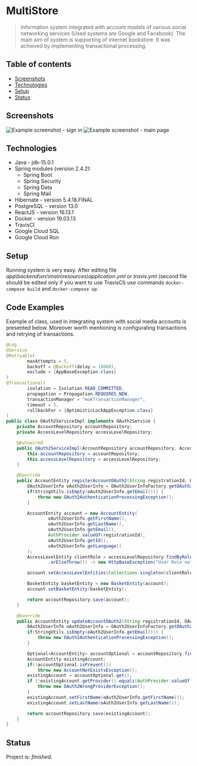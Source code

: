 # MultiStore
> Information system integrated with account models of various social networking services (Used systems are Google and Facebook). The main aim of system is supporting of internet bookstore. It was achieved by implementing transactional processing.

## Table of contents
* [Screenshots](#screenshots)
* [Technologies](#technologies)
* [Setup](#setup)
* [Status](#status)


## Screenshots
![Example screenshot - sign in](./img/signIn.png)
![Example screenshot - main page](./img/main.png)

## Technologies
* Java - jdk-15.0.1
* Spring modules (version 2.4.2): 
    * Spring Boot
    * Spring Security
    * Spring Data 
    * Spring Mail
* Hibernate - version 5.4.18.FINAL
* PostgreSQL - version 13.0
* ReactJS - version 16.13.1
* Docker - version 19.03.13
* TravisCI
* Google Cloud SQL
* Google Cloud Run

## Setup
Running system is very easy. After editing file *app\backend\src\main\resources\application.yml* or *travis.yml* (second file should be edited only if you want to use TravisCI) use commands `docker-compose build` and `docker-compose up`.

## Code Examples
Example of class, used in integrating system with social media accounts is presented below. Moreover worth mentioning is configurating transactions and retrying of transactions.

```java
@Log
@Service
@Retryable(
        maxAttempts = 5,
        backoff = @Backoff(delay = 10000),
        exclude = {AppBaseException.class}
)
@Transactional(
        isolation = Isolation.READ_COMMITTED,
        propagation = Propagation.REQUIRES_NEW,
        transactionManager = "mokTransactionManager",
        timeout = 5,
        rollbackFor = {OptimisticLockAppException.class}
)
public class OAuth2ServiceImpl implements OAuth2Service {
    private AccountRepository accountRepository;
    private AccessLevelRepository accessLevelRepository;

    @Autowired
    public OAuth2ServiceImpl(AccountRepository accountRepository, AccessLevelRepository accessLevelRepository) {
        this.accountRepository = accountRepository;
        this.accessLevelRepository = accessLevelRepository;
    }

    @Override
    public AccountEntity registerAccountOAuth2(String registrationId, OAuth2User oAuth2User) {
        OAuth2UserInfo oAuth2UserInfo = OAuth2UserInfoFactory.getOAuth2UserInfo(registrationId, oAuth2User.getAttributes());
        if(StringUtils.isEmpty(oAuth2UserInfo.getEmail())) {
            throw new OAuth2AuthenticationProcessingException();
        }

        AccountEntity account = new AccountEntity(
                oAuth2UserInfo.getFirstName(),
                oAuth2UserInfo.getLastName(),
                oAuth2UserInfo.getEmail(),
                AuthProvider.valueOf(registrationId),
                oAuth2UserInfo.getId(),
                oAuth2UserInfo.getLanguage()
        );
        AccessLevelEntity clientRole = accessLevelRepository.findByRoleName(RoleName.ROLE_CLIENT)
                .orElseThrow(() -> new HttpBaseException("User Role not set."));

        account.setAccessLevelEntities(Collections.singleton(clientRole));

        BasketEntity basketEntity = new BasketEntity(account);
        account.setBasketEntity(basketEntity);

        return accountRepository.save(account);
    }

    @Override
    public AccountEntity updateAccountOAuth2(String registrationId, OAuth2User oAuth2User) throws AccountNotExistsException {
        OAuth2UserInfo oAuth2UserInfo = OAuth2UserInfoFactory.getOAuth2UserInfo(registrationId, oAuth2User.getAttributes());
        if(StringUtils.isEmpty(oAuth2UserInfo.getEmail())) {
            throw new OAuth2AuthenticationProcessingException();
        }

        Optional<AccountEntity> accountOptional = accountRepository.findByEmail(oAuth2UserInfo.getEmail());
        AccountEntity existingAccount;
        if(!accountOptional.isPresent())
            throw new AccountNotExistsException();
        existingAccount = accountOptional.get();
        if (!existingAccount.getProvider().equals(AuthProvider.valueOf(registrationId))) {
            throw new OAuth2WrongProviderException();
        }
        existingAccount.setFirstName(oAuth2UserInfo.getFirstName());
        existingAccount.setLastName(oAuth2UserInfo.getLastName());

        return accountRepository.save(existingAccount);
    }
}
```


## Status
Project is:  _finished_.